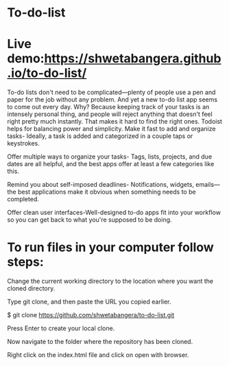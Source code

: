 # To-do-list

# Live demo:https://shwetabangera.github.io/to-do-list/
To-do lists don't need to be complicated—plenty of people use a pen and paper for the job without any problem. And yet a new to-do list app seems to come out every day. Why? Because keeping track of your tasks is an intensely personal thing, and people will reject anything that doesn't feel right pretty much instantly. That makes it hard to find the right ones.
Todoist helps for balancing power and simplicity.
Make it fast to add and organize tasks- Ideally, a task is added and categorized in a couple taps or keystrokes.

Offer multiple ways to organize your tasks- Tags, lists, projects, and due dates are all helpful, and the best apps offer at least a few categories like this.

Remind you about self-imposed deadlines- Notifications, widgets, emails—the best applications make it obvious when something needs to be completed.

Offer clean user interfaces-Well-designed to-do apps fit into your workflow so you can get back to what you're supposed to be doing.


# To run files in your computer follow steps:
Change the current working directory to the location where you want the cloned directory.

Type git clone, and then paste the URL you copied earlier.

$ git clone https://github.com/shwetabangera/to-do-list.git

Press Enter to create your local clone.

Now navigate to the folder where the repository has been cloned.

Right click on the index.html file and click on open with browser.
